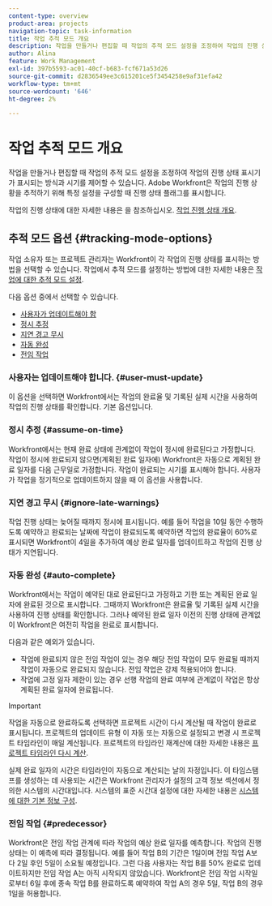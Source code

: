 ```yaml
---
content-type: overview
product-area: projects
navigation-topic: task-information
title: 작업 추적 모드 개요
description: 작업을 만들거나 편집할 때 작업의 추적 모드 설정을 조정하여 작업의 진행 상태 표시기가 표시되는 방식과 시기를 제어할 수 있습니다. Adobe Workfront은 작업의 진행 상황을 추적하기 위해 특정 설정을 구성할 때 진행 상태 플래그를 표시합니다.
author: Alina
feature: Work Management
exl-id: 397b5593-ac01-40cf-b683-fcf671a53d26
source-git-commit: d2836549ee3c615201ce5f3454258e9af31efa42
workflow-type: tm+mt
source-wordcount: '646'
ht-degree: 2%

---
```


# 작업 추적 모드 개요

<!-- Audited: 01/2024 -->

작업을 만들거나 편집할 때 작업의 추적 모드 설정을 조정하여 작업의 진행 상태 표시기가 표시되는 방식과 시기를 제어할 수 있습니다. Adobe Workfront은 작업의 진행 상황을 추적하기 위해 특정 설정을 구성할 때 진행 상태 플래그를 표시합니다.

작업의 진행 상태에 대한 자세한 내용은 을 참조하십시오. [작업 진행 상태 개요](../../../manage-work/tasks/task-information/task-progress-status.md).

<!--
<div data-mc-conditions="QuicksilverOrClassic.Draft mode">
<h2>Set Tracking Mode for tasks</h2>
<p>(NOTE: drafted, because we created a new article and linked it below. Left this article as a "Overview" article only.) </p>
<p>To set the tracking mode:</p>
<ol>
<li value="1">Go to the task you want to set the tracking mode for.</li>
<li value="2"> <p data-mc-conditions="QuicksilverOrClassic.Quicksilver">Click the <strong>More</strong> icon <img src="assets/qs-more-icon-on-an-object.png">next to the name of the task, then click&nbsp;<strong>Edit</strong>.</p> <p>The Edit Task dialog box opens. </p> </li>
<li value="3"> <p>In the&nbsp;<strong>Settings</strong> section, use the&nbsp;<strong>Tracking Mode</strong> drop-down menu to select the Tracking Mode for the task.</p> <p>For more information about the tracking mode options, see the <a href="#tracking-mode-options" class="MCXref xref" xrefformat="{para}">Tracking Mode options</a> section in this article. </p> </li>
<li value="4">Click&nbsp;<strong>Save Changes.</strong></li>
</ol>
</div>
-->

## 추적 모드 옵션 {#tracking-mode-options}

작업 소유자 또는 프로젝트 관리자는 Workfront이 각 작업의 진행 상태를 표시하는 방법을 선택할 수 있습니다. 작업에서 추적 모드를 설정하는 방법에 대한 자세한 내용은 [작업에 대한 추적 모드 설정](../../../manage-work/tasks/task-information/set-tracking-mode-for-tasks.md).

다음 옵션 중에서 선택할 수 있습니다.

* [사용자가 업데이트해야 함](#user-must-update)
* [정시 추정](#assume-on-time)
* [지연 경고 무시](#ignore-late-warnings)
* [자동 완성](#auto-complete)
* [전임 작업](#predecessor)

### 사용자는 업데이트해야 합니다. {#user-must-update}

이 옵션을 선택하면 Workfront에서는 작업의 완료율 및 기록된 실제 시간을 사용하여 작업의 진행 상태를 확인합니다. 기본 옵션입니다.

### 정시 추정 {#assume-on-time}

Workfront에서는 현재 완료 상태에 관계없이 작업이 정시에 완료된다고 가정합니다. 작업이 정시에 완료되지 않으면(계획된 완료 일자에) Workfront은 자동으로 계획된 완료 일자를 다음 근무일로 가정합니다. 작업이 완료되는 시기를 표시해야 합니다. 사용자가 작업을 정기적으로 업데이트하지 않을 때 이 옵션을 사용합니다.

### 지연 경고 무시 {#ignore-late-warnings}

작업 진행 상태는 늦어질 때까지 정시에 표시됩니다. 예를 들어 작업을 10일 동안 수행하도록 예약하고 완료되는 날짜에 작업이 완료되도록 예약하면 작업의 완료율이 60%로 표시되면 Workfront이 4일을 추가하여 예상 완료 일자를 업데이트하고 작업의 진행 상태가 지연됩니다.

### 자동 완성 {#auto-complete}

Workfront에서는 작업이 예약된 대로 완료된다고 가정하고 기한 또는 계획된 완료 일자에 완료된 것으로 표시합니다. 그때까지 Workfront은 완료율 및 기록된 실제 시간을 사용하여 진행 상태를 확인합니다. 그러나 예약된 완료 일자 이전의 진행 상태에 관계없이 Workfront은 여전히 작업을 완료로 표시합니다.

다음과 같은 예외가 있습니다.

* 작업에 완료되지 않은 전임 작업이 있는 경우 해당 전임 작업이 모두 완료될 때까지 작업이 자동으로 완료되지 않습니다. 전임 작업은 강제 적용되어야 합니다.
* 작업에 고정 일자 제한이 있는 경우 선행 작업의 완료 여부에 관계없이 작업은 항상 계획된 완료 일자에 완료됩니다.

>[!IMPORTANT]
>
>작업을 자동으로 완료하도록 선택하면 프로젝트 시간이 다시 계산될 때 작업이 완료로 표시됩니다. 프로젝트의 업데이트 유형 이 자동 또는 자동으로 설정되고 변경 시 프로젝트 타임라인이 매일 계산됩니다. 프로젝트의 타임라인 재계산에 대한 자세한 내용은 [프로젝트 타임라인 다시 계산](../../../manage-work/projects/manage-projects/recalculate-project-timeline.md).
>
>실제 완료 일자의 시간은 타임라인이 자동으로 계산되는 날의 자정입니다. 이 타임스탬프를 생성하는 데 사용되는 시간은 Workfront 관리자가 설정의 고객 정보 섹션에서 정의한 시스템의 시간대입니다. 시스템의 표준 시간대 설정에 대한 자세한 내용은 [시스템에 대한 기본 정보 구성](../../../administration-and-setup/get-started-wf-administration/configure-basic-info.md).

### 전임 작업 {#predecessor}

Workfront은 전임 작업 관계에 따라 작업의 예상 완료 일자를 예측합니다. 작업의 진행 상태는 이 예측에 따라 결정됩니다. 예를 들어 작업 B의 기간은 1일이며 전임 작업 A보다 2일 후인 5일이 소요될 예정입니다. 그런 다음 사용자는 작업 B를 50% 완료로 업데이트하지만 전임 작업 A는 아직 시작되지 않았습니다. Workfront은 전임 작업 시작일로부터 6일 후에 종속 작업 B를 완료하도록 예약하여 작업 A의 경우 5일, 작업 B의 경우 1일을 허용합니다.
